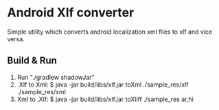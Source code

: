 # Android Xlf converter
Simple utility which converts android localization xml files to xlf and vice versa.
## Build & Run
1. Run "./gradlew shadowJar"
2. .Xlf to Xml: $ java -jar build/libs/xlf.jar toXml ./sample_res/xlf ./sample_res/xml
3. Xml to .Xlf: $ java -jar build/libs/xlf.jar toXliff ./sample_res ar,hi
